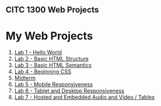 ## CITC 1300 Web Projects

<h1>My Web Projects</h1>

<ol>
<li><a href="./Lab1/index.html" target="_blank">Lab 1 - Hello World</a></li>
<li><a href="./Lab2/index.html" target="_blank">Lab 2 - Basic HTML Structure</a></li>
<li><a href="./Lab3/index.html" target="_blank">Lab 3 - Basic HTML Semantics</a></li>
<li><a href="./Lab4/index.html" target="_blank">Lab 4 - Beginning CSS</a></li>
<li><a href="./Midterm/index.html" target="_blank">Midterm</a></li>
<li><a href="./Lab5/index.html" target="_blank">Lab 5 - Mobile Responsiveness</a></li>
<li><a href="./Lab6/index.html" target="_blank">Lab 6 - Tablet and Desktop Responsiveness</a></li>
<li><a href="./Lab7/index.html" target="_blank">Lab 7 - Hosted and Embedded Audio and Video / Tables</a></li>